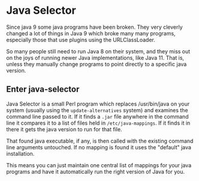 Java Selector
=============

Since java 9 some java programs have been broken. They very cleverly
changed a lot of things in Java 9 which broke many many programs, especially
those that use plugins using the URLClassLoader. 

So many people still need to run Java 8 on their system, and they miss out on
the joys of running newer Java implementations, like Java 11.  That is, unless they
manually change programs to point directly to a specific java version.

Enter java-selector
-------------------

Java Selector is a small Perl program which replaces /usr/bin/java on your system
(usually using the `update-alternatives` system) and examines the command line passed
to it. If it finds a `.jar` file anywhere in the command line it compares it to a
list of files held in `/etc/java-mappings`.  If it finds it in there it gets the
java version to run for that file.

That found java executable, if any, is then called with the existing command line
arguments untouched.  If no mapping is found it uses the "default" java installation.

This means you can just maintain one central list of mappings for your java programs
and have it automatically run the right version of Java for you.
